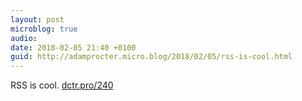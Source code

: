 ```yaml
---
layout: post
microblog: true
audio: 
date: 2018-02-05 21:40 +0100
guid: http://adamprocter.micro.blog/2018/02/05/rss-is-cool.html
---
```

RSS is cool. [dctr.pro/240](http://dctr.pro/240)
